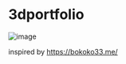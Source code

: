 # 3dportfolio

![image](https://github.com/user-attachments/assets/32661755-7e84-4c2d-8d84-ebf893d1e025)

inspired by https://bokoko33.me/
